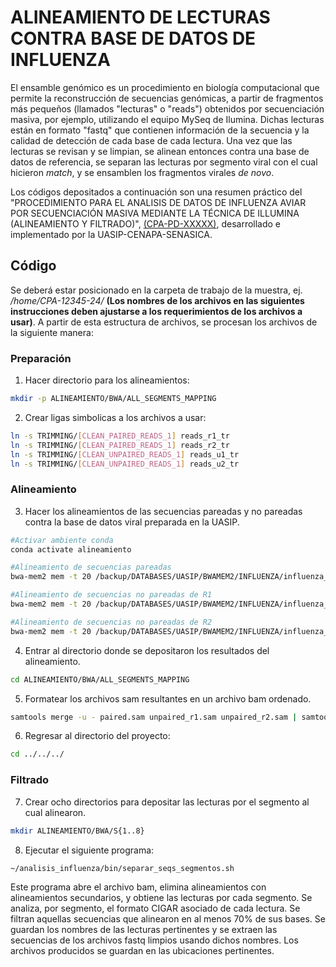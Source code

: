 # ALINEAMIENTO DE LECTURAS CONTRA BASE DE DATOS DE INFLUENZA

El ensamble genómico es un procedimiento en biología computacional que permite la reconstrucción de secuencias genómicas, a partir de fragmentos más pequeños (llamados "lecturas" o "reads") obtenidos por secuenciación masiva, por ejemplo, utilizando el equipo MySeq de Ilumina. Dichas lecturas están en formato "fastq" que contienen información de la secuencia y la calidad de detección de cada base de cada lectura. Una vez que las lecturas se revisan y se limpian, se alinean entonces contra una base de datos de referencia, se separan las lecturas por segmento viral con el cual hicieron *match*, y se ensamblen los fragmentos virales *de novo*.

Los códigos depositados a continuación son una resumen práctico del "PROCEDIMIENTO PARA EL ANALISIS DE DATOS DE INFLUENZA AVIAR POR SECUENCIACIÓN MASIVA MEDIANTE LA TÉCNICA DE ILLUMINA
 (ALINEAMIENTO Y FILTRADO)", <ins>(CPA-PD-XXXXX)</ins>, desarrollado e implementado por la UASIP-CENAPA-SENASICA.

## Código
Se deberá estar posicionado en la carpeta de trabajo de la muestra, ej. */home/CPA-12345-24/* **(Los nombres de los archivos en las siguientes instrucciones deben ajustarse a los requerimientos de los archivos a usar)**. A partir de esta estructura de archivos, se procesan los archivos de la siguiente manera:

### Preparación
1. Hacer directorio para los alineamientos:
```bash
mkdir -p ALINEAMIENTO/BWA/ALL_SEGMENTS_MAPPING
```

2. Crear ligas simbolicas a los archivos a usar:
```bash
ln -s TRIMMING/[CLEAN_PAIRED_READS_1] reads_r1_tr
ln -s TRIMMING/[CLEAN_PAIRED_READS_1] reads_r2_tr
ln -s TRIMMING/[CLEAN_UNPAIRED_READS_1] reads_u1_tr
ln -s TRIMMING/[CLEAN_UNPAIRED_READS_1] reads_u2_tr
```
### Alineamiento
3. Hacer los alineamientos de las secuencias pareadas y no pareadas contra la base de datos viral preparada en la UASIP.
```bash
#Activar ambiente conda
conda activate alineamiento

#Alineamiento de secuencias pareadas 
bwa-mem2 mem -t 20 /backup/DATABASES/UASIP/BWAMEM2/INFLUENZA/influenza_db.fna reads_r1_tr reads_r2_tr >ALINEAMIENTO/BWA/ALL_SEGMENTS_MAPPING/paired.sam 

#Alineamiento de secuencias no pareadas de R1
bwa-mem2 mem -t 20 /backup/DATABASES/UASIP/BWAMEM2/INFLUENZA/influenza_db.fna reads_u1_tr >ALINEAMIENTO/BWA/ALL_SEGMENTS_MAPPING/unpaired_r1.sam

#Alineamiento de secuencias no pareadas de R2
bwa-mem2 mem -t 20 /backup/DATABASES/UASIP/BWAMEM2/INFLUENZA/influenza_db.fna reads_u2_tr >ALINEAMIENTO/BWA/ALL_SEGMENTS_MAPPING/unpaired_r2.sam
```

4. Entrar al directorio donde se depositaron los resultados del alineamiento.
```bash
cd ALINEAMIENTO/BWA/ALL_SEGMENTS_MAPPING 
```

5. Formatear los archivos sam resultantes en un archivo bam ordenado.
```bash
samtools merge -u - paired.sam unpaired_r1.sam unpaired_r2.sam | samtools sort -o all_sorted.bam && rm paired.sam unpaired_r1.sam unpaired_r2.sam
```

6. Regresar al directorio del proyecto:
```bash
cd ../../../
```

### Filtrado
7. Crear ocho directorios para depositar las lecturas por el segmento al cual alinearon.
```bash
mkdir ALINEAMIENTO/BWA/S{1..8}
```

8. Ejecutar el siguiente programa:
```bash
~/analisis_influenza/bin/separar_seqs_segmentos.sh
```

Este programa abre el archivo bam, elimina alineamientos con alineamientos secundarios, y obtiene las lecturas por cada segmento. Se analiza, por segmento, el formato CIGAR asociado de cada lectura. Se filtran aquellas secuencias que alinearon en al menos 70% de sus bases. Se guardan los nombres de las lecturas pertinentes y se extraen las secuencias de los archivos fastq limpios usando dichos nombres. Los archivos producidos se guardan en las ubicaciones pertinentes.
